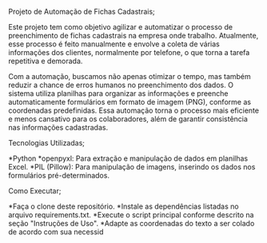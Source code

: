 Projeto de Automação de Fichas Cadastrais;

Este projeto tem como objetivo agilizar e automatizar o processo de preenchimento de fichas cadastrais na empresa onde trabalho. Atualmente, esse processo é feito manualmente e envolve a coleta de várias informações dos clientes, normalmente por telefone, o que torna a tarefa repetitiva e demorada.

Com a automação, buscamos não apenas otimizar o tempo, mas também reduzir a chance de erros humanos no preenchimento dos dados. O sistema utiliza planilhas para organizar as informações e preenche automaticamente formulários em formato de imagem (PNG), conforme as coordenadas predefinidas. Essa automação torna o processo mais eficiente e menos cansativo para os colaboradores, além de garantir consistência nas informações cadastradas.

Tecnologias Utilizadas;

*Python
*openpyxl: Para extração e manipulação de dados em planilhas Excel.
*PIL (Pillow): Para manipulação de imagens, inserindo os dados nos formulários pré-determinados.

Como Executar;

*Faça o clone deste repositório.
*Instale as dependências listadas no arquivo requirements.txt.
*Execute o script principal conforme descrito na seção "Instruções de Uso".
*Adapte as coordenadas do texto a ser colado de acordo com sua necessid